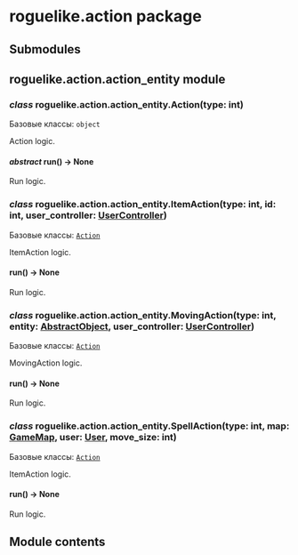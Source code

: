 # roguelike.action package

## Submodules

## roguelike.action.action_entity module

### *class* roguelike.action.action_entity.Action(type: int)

Базовые классы: `object`

Action logic.

#### *abstract* run() → None

Run logic.

### *class* roguelike.action.action_entity.ItemAction(type: int, id: int, user_controller: [UserController](roguelike.md#roguelike.user_controller.UserController))

Базовые классы: [`Action`](#roguelike.action.action_entity.Action)

ItemAction logic.

#### run() → None

Run logic.

### *class* roguelike.action.action_entity.MovingAction(type: int, entity: [AbstractObject](roguelike.entities.md#roguelike.entities.abstract_object.AbstractObject), user_controller: [UserController](roguelike.md#roguelike.user_controller.UserController))

Базовые классы: [`Action`](#roguelike.action.action_entity.Action)

MovingAction logic.

#### run() → None

Run logic.

### *class* roguelike.action.action_entity.SpellAction(type: int, map: [GameMap](roguelike.map.md#roguelike.map.map.GameMap), user: [User](roguelike.entities.md#roguelike.entities.user.User), move_size: int)

Базовые классы: [`Action`](#roguelike.action.action_entity.Action)

ItemAction logic.

#### run() → None

Run logic.

## Module contents
